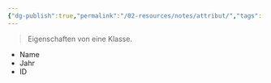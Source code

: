 ```yaml
---
{"dg-publish":true,"permalink":"/02-resources/notes/attribut/","tags":["code/OOP"],"updated":"2024-10-25T11:26:00.918+02:00"}
---
```


> Eigenschaften von eine Klasse.

- Name
- Jahr
- ID